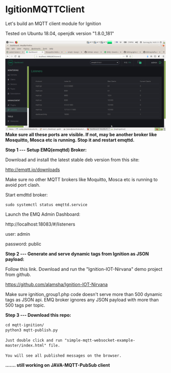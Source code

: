# IgitionMQTTClient
Let's build an MQTT client module for Ignition

Tested on Ubuntu 18.04, openjdk version "1.8.0_181"

![](https://github.com/alamsha/IgitionMQTTClient/blob/master/images/EMQ-dashboard.png)
**Make sure all these ports are visible. If not, may be another broker like Mosquitto, Mosca etc is running. Stop it and restart emqttd.**


**Step 1 --- Setup EMQ(emqttd) Broker:**

Download and install the latest stable deb version from this site:

http://emqtt.io/downloads

Make sure no other MQTT brokers like Moquitto, Mosca etc is running to avoid port clash.

Start emdttd broker:

    sudo systemctl status emqttd.service
        

Launch the EMQ Admin Dashboard:

http://localhost:18083/#/listeners

user: admin

password: public

**Step 2 --- Generate and serve dynamic tags from Ignition as JSON payload:**

Follow this link. Download and run the "Ignition-IOT-Nirvana" demo project from github.

https://github.com/alamsha/Ignition-IOT-Nirvana

Make sure ignition_group1.php code doesn't serve more than 500 dynamic tags as JSON api. EMQ broker ignores any JSON payload with more than 500 tags per topic.

**Step 3 --- Download this repo:**

    cd mqtt-ignition/
    python3 mqtt-publish.py
    
    Just double click and run "simple-mqtt-websocket-example-master/index.html" file. 
    
    You will see all published messages on the browser.
    

**....... still working on JAVA-MQTT-PubSub client**
